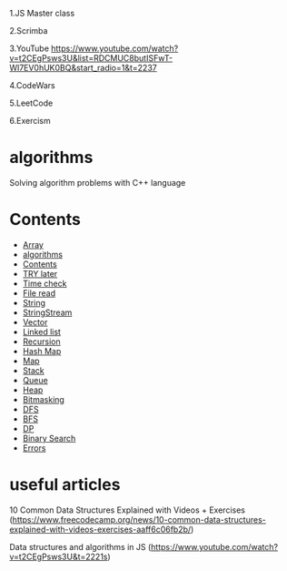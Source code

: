 1.JS Master class

2.Scrimba

3.YouTube
https://www.youtube.com/watch?v=t2CEgPsws3U&list=RDCMUC8butISFwT-Wl7EV0hUK0BQ&start_radio=1&t=2237

4.CodeWars

5.LeetCode

6.Exercism

# algorithms

Solving algorithm problems with C++ language

# Contents

- [Array](/array)
- [algorithms](#algorithms)
- [Contents](#contents)
- [TRY later](#try-later)
- [Time check](#time-check)
- [File read](#file-read)
- [String](#string)
- [StringStream](#stringstream)
- [Vector](#vector)
- [Linked list](#linked-list)
- [Recursion](#recursion)
- [Hash Map](#hash-map)
- [Map](#map)
- [Stack](#stack)
- [Queue](#queue)
- [Heap](#heap)
- [Bitmasking](#bitmasking)
- [DFS](#dfs)
- [BFS](#bfs)
- [DP](#dp)
- [Binary Search](#binary-search)
- [Errors](#errors)

# useful articles
10 Common Data Structures Explained with Videos + Exercises
(https://www.freecodecamp.org/news/10-common-data-structures-explained-with-videos-exercises-aaff6c06fb2b/)

Data structures and algorithms in JS
(https://www.youtube.com/watch?v=t2CEgPsws3U&t=2221s)

